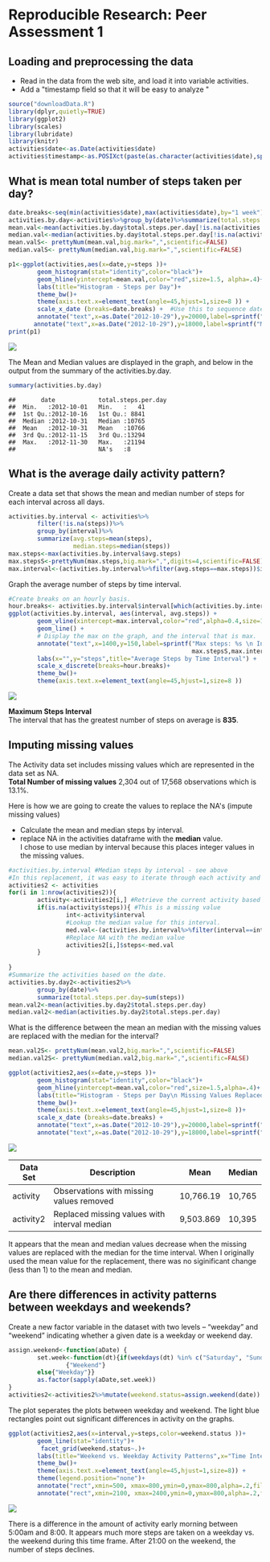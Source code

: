 # Reproducible Research: Peer Assessment 1


## Loading and preprocessing the data

* Read in the data from the web site, and load it into variable activities. 
* Add a "timestamp field so that it will be easy to analyze "


```r
source("downloadData.R")
library(dplyr,quietly=TRUE)
library(ggplot2)
library(scales)
library(lubridate)
library(knitr)
activities$date<-as.Date(activities$date)
activities$timestamp<-as.POSIXct(paste(as.character(activities$date),sprintf("%00.4i",activities$interval),sep=" "),format="%Y-%m-%d %H%M")
```



## What is mean total number of steps taken per day?


```r
date.breaks<-seq(min(activities$date),max(activities$date),by="1 week")
activities.by.day<-activities%>%group_by(date)%>%summarize(total.steps.per.day=sum(steps))
mean.val<-mean(activities.by.day$total.steps.per.day[!is.na(activities.by.day$total.steps.per.day)])
median.val<-median(activities.by.day$total.steps.per.day[!is.na(activities.by.day$total.steps.per.day)])
mean.valS<- prettyNum(mean.val,big.mark=",",scientific=FALSE)
median.valS<- prettyNum(median.val,big.mark=",",scientific=FALSE)

p1<-ggplot(activities,aes(x=date,y=steps ))+
        geom_histogram(stat="identity",color="black")+
        geom_hline(yintercept=mean.val,color="red",size=1.5, alpha=.4)+  #Show the mean on the graph
        labs(title="Histogram - Steps per Day")+
        theme_bw()+
        theme(axis.text.x=element_text(angle=45,hjust=1,size=8 )) +
        scale_x_date (breaks=date.breaks) +  #Use this to sequence dates on a weekly basis.
        annotate("text",x=as.Date("2012-10-29"),y=20000,label=sprintf("Mean %s",mean.valS)) +
       annotate("text",x=as.Date("2012-10-29"),y=18000,label=sprintf("Median %s",median.valS))
print(p1)
```

![](PA1_template_files/figure-html/view.data.1-1.png) 

The Mean and Median values are displayed in the graph, and below in the output from the summary of the
activities.by.day.

```r
summary(activities.by.day)
```

```
##       date            total.steps.per.day
##  Min.   :2012-10-01   Min.   :   41      
##  1st Qu.:2012-10-16   1st Qu.: 8841      
##  Median :2012-10-31   Median :10765      
##  Mean   :2012-10-31   Mean   :10766      
##  3rd Qu.:2012-11-15   3rd Qu.:13294      
##  Max.   :2012-11-30   Max.   :21194      
##                       NA's   :8
```

## What is the average daily activity pattern?
Create a data set that shows the mean and median number of steps for each interval across all days.


```r
activities.by.interval <- activities%>%
        filter(!is.na(steps))%>%
        group_by(interval)%>%
        summarize(avg.steps=mean(steps),
                  median.steps=median(steps))
max.steps<-max(activities.by.interval$avg.steps)
max.stepsS<-prettyNum(max.steps,big.mark=",",digits=4,scientific=FALSE)
max.interval<-(activities.by.interval%>%filter(avg.steps==max.steps))$interval
```

Graph the average number of steps by time interval.


```r
#Create breaks on an hourly basis.
hour.breaks<- activities.by.interval$interval[which(activities.by.interval$interval%%100==0)]
ggplot(activities.by.interval, aes(interval, avg.steps)) + 
        geom_vline(xintercept=max.interval,color="red",alpha=0.4,size=1.5) +
        geom_line() +
        # Display the max on the graph, and the interval that is max.  
        annotate("text",x=1400,y=150,label=sprintf("Max steps: %s \n Interval: %s",
                                                   max.stepsS,max.interval)) +
        labs(x="",y="steps",title="Average Steps by Time Interval") + 
        scale_x_discrete(breaks=hour.breaks)+
        theme_bw()+
        theme(axis.text.x=element_text(angle=45,hjust=1,size=8 ))
```

![](PA1_template_files/figure-html/view.data.5-1.png) 

**Maximum Steps Interval**    
The interval that has the greatest number of steps on average is **835**.  


## Imputing missing values
The Activity data set includes missing values which are represented in the data set as NA.  
**Total Number of missing values** 2,304 out of 17,568 observations which is 13.1%.


Here is how we are going to create the values to replace the NA's (impute missing values)

* Calculate the mean and median steps by interval.     
* replace NA in the activities dataframe with the **median** value.   
I chose to use median by interval because this places integer values in the missing values.  


```r
#activities.by.interval #Median steps by interval - see above
#In this replacement, it was easy to iterate through each activity and replace NA with the median value.
activities2 <- activities
for(i in 1:nrow(activities2)){
        activity<-activities2[i,] #Retrieve the current activity based on the index.
        if(is.na(activity$steps)){ #This is a missing value
                int<-activity$interval
                #Lookup the median value for this interval.
                med.val<-(activities.by.interval%>%filter(interval==int))$median.steps
                #Replace NA with the median value
                activities2[i,]$steps<-med.val
        }
        
}
#Summarize the activities based on the date.      
activities.by.day2<-activities2%>%
        group_by(date)%>%
        summarize(total.steps.per.day=sum(steps))
mean.val2<-mean(activities.by.day2$total.steps.per.day)
median.val2<-median(activities.by.day2$total.steps.per.day)
```

What is the difference between the mean an median with the missing values are replaced with the median for the interval?    

```r
mean.val2S<- prettyNum(mean.val2,big.mark=",",scientific=FALSE)
median.val2S<- prettyNum(median.val2,big.mark=",",scientific=FALSE)

ggplot(activities2,aes(x=date,y=steps ))+
        geom_histogram(stat="identity",color="black")+
        geom_hline(yintercept=mean.val,color="red",size=1.5,alpha=.4)+
        labs(title="Histogram - Steps per Day\n Missing Values Replaced")+
        theme_bw()+
        theme(axis.text.x=element_text(angle=45,hjust=1,size=8 ))+
        scale_x_date (breaks=date.breaks) +
        annotate("text",x=as.Date("2012-10-29"),y=20000,label=sprintf("Mean %s",mean.val2S)) +
        annotate("text",x=as.Date("2012-10-29"),y=18000,label=sprintf("Median %s",median.val2S))
```

![](PA1_template_files/figure-html/view.data.6-1.png) 

Data Set| Description | Mean | Median
--------|-------------|------|-------
activity| Observations with missing values removed | 10,766.19 | 10,765
activity2| Replaced missing values with interval median | 9,503.869 | 10,395

It appears that the mean and median values decrease when the missing values are replaced with the median for the time interval.  When I originally used the mean value for the replacement, there was no siginificant change (less than 1) to the mean and median.

## Are there differences in activity patterns between weekdays and weekends?



Create a new factor variable in the dataset with two levels – “weekday” and “weekend” indicating whether a given date is a weekday or weekend day.   

```r
assign.weekend<-function(aDate) {
        set.week<-function(dt){if(weekdays(dt) %in% c("Saturday", "Sunday")) 
                {"Weekend"}
        else{"Weekday"}}
        as.factor(sapply(aDate,set.week))
}
activities2<-activities2%>%mutate(weekend.status=assign.weekend(date))
```

The plot seperates the plots between weekday and weekend.  The light blue rectangles point out significant differences in activity on the graphs.  

```r
ggplot(activities2,aes(x=interval,y=steps,color=weekend.status ))+
        geom_line(stat="identity")+
         facet_grid(weekend.status~.)+
        labs(title="Weekend vs. Weekday Activity Patterns",x="Time Interval",y="Number of steps")+
        theme_bw()+
        theme(axis.text.x=element_text(angle=45,hjust=1,size=8)) +
        theme(legend.position="none")+
        annotate("rect",xmin=500, xmax=800,ymin=0,ymax=800,alpha=.2,fill="blue")+
        annotate("rect",xmin=2100, xmax=2400,ymin=0,ymax=800,alpha=.2,fill="blue")
```

![](PA1_template_files/figure-html/view.data.7-1.png) 

There is a difference in the amount of activity early morning between 5:00am and 8:00.  It appears much more steps are taken on a weekday vs. the weekend during this time frame.  After 21:00 on the weekend, the number of steps declines.
